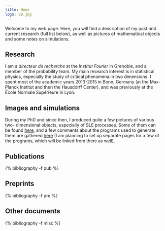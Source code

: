 ```yaml
---
title: Home
logo: VB.jpg
---
```


Welcome to my web page. Here, you will find a description of my past and
current research (full list below), as well as pictures of mathematical
objects and some notes on simulations.

## Research

I am a *directeur de recherche* at the *Institut Fourier* in Grenoble, and a member of the probability team. My main research interest is in statistical physics, especially the study of critical phenomena in two dimensions. I spent most of the academic years 2013-2015 in Bonn, Germany (at the Max-Planck Institut and then the Hausdorff Center), and was previously at the École Normale Supérieure in Lyon.

## Images and simulations

During my PhD and since then, I produced quite a few pictures of various two-
dimensional objects, especially of SLE processes. Some of them can be found
[here](pictures.html), and a few comments about the programs used to generate
them are gathered [here](simulations.html) (I am planning to set up separate
pages for a few of the programs, which will be linked from there as well).

## Publications

{% bibliography -f pub %}

## Preprints

{% bibliography -f pre %}

## Other documents

{% bibliography -f misc %}
